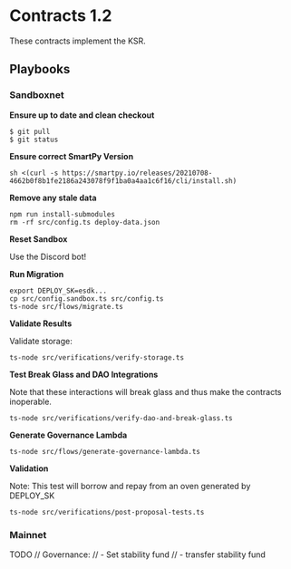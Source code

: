 # Contracts 1.2

These contracts implement the KSR. 

## Playbooks
### Sandboxnet

**Ensure up to date and clean checkout**
```
$ git pull
$ git status
```

**Ensure correct SmartPy Version**

```
sh <(curl -s https://smartpy.io/releases/20210708-4662b0f8b1fe2186a243078f9f1ba0a4aa1c6f16/cli/install.sh)
```

**Remove any stale data**
```
npm run install-submodules
rm -rf src/config.ts deploy-data.json
```

**Reset Sandbox**

Use the Discord bot!

**Run Migration**
```
export DEPLOY_SK=esdk...
cp src/config.sandbox.ts src/config.ts
ts-node src/flows/migrate.ts
```

**Validate Results**

Validate storage:
```
ts-node src/verifications/verify-storage.ts
```

**Test Break Glass and DAO Integrations**

Note that these interactions will break glass and thus make the contracts inoperable. 

```
ts-node src/verifications/verify-dao-and-break-glass.ts
```

**Generate Governance Lambda**

```
ts-node src/flows/generate-governance-lambda.ts
```

**Validation**

Note: This test will borrow and repay from an oven generated by DEPLOY_SK

```
ts-node src/verifications/post-proposal-tests.ts
```

### Mainnet
TODO
  // Governance: 
  // - Set stability fund
  // - transfer stability fund


